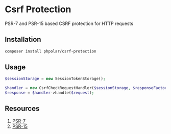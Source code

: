 # Csrf Protection

PSR-7 and PSR-15 based CSRF protection for HTTP requests

## Installation

```bash
composer install phpolar/csrf-protection
```

## Usage

```php
$sessionStorage = new SessionTokenStorage();

$handler = new CsrfCheckRequestHandler($sessionStorage, $responseFactory);
$response = $handler->handle($request);
```

## Resources

1. [PSR-7](https://www.php-fig.org/psr/psr-7/)
1. [PSR-15](https://www.php-fig.org/psr/psr-15/)